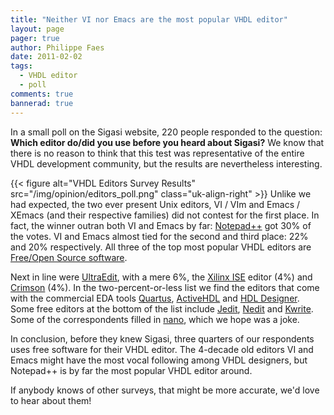 ```yaml
---
title: "Neither VI nor Emacs are the most popular VHDL editor"
layout: page 
pager: true
author: Philippe Faes
date: 2011-02-02
tags: 
  - VHDL editor
  - poll
comments: true
bannerad: true
---
```


In a small poll on the Sigasi website, 220 people responded to the question: <strong>Which editor do/did you use before you heard about Sigasi?</strong> We know that there is no reason to think that this test was representative of the entire VHDL development community, but the results are nevertheless interesting.  

{{< figure alt="VHDL Editors Survey Results" src="/img/opinion/editors_poll.png" class="uk-align-right" >}}
Unlike we had expected, the two ever present Unix editors, VI / VIm and Emacs / XEmacs (and their respective families) did not contest for the first place. In fact, the winner outran both VI and Emacs by far: <a href="https://sourceforge.net/projects/notepad-plus/">Notepad++</a> got 30% of the votes. VI and Emacs almost tied for the second and third place: 22% and 20% respectively. All three of the top most popular VHDL editors are <a href="http://en.wikipedia.org/wiki/Free_and_open_source_software">Free/Open Source software</a>.

Next in line were <a href="http://www.ultraedit.com/">UltraEdit</a>, with a mere 6%, the <a href="http://www.xilinx.com/tools/logic.htm">Xilinx ISE</a> editor (4%) and <a href="http://www.crimsoneditor.com/">Crimson</a> (4%). In the two-percent-or-less list we find the editors that come with the commercial EDA tools <a href="http://www.altera.com/products/software/quartus-ii/subscription-edition/qts-se-index.html">Quartus</a>, <a href="http://www.aldec.com/activehdl/">ActiveHDL</a> and <a href="http://www.mentor.com/products/fpga/hdl_design/hdl_designer_series/">HDL Designer</a>. Some free editors at the bottom of the list include <a href="http://www.jedit.org/">Jedit</a>, <a href="http://www.nedit.org/">Nedit</a> and <a href="http://www.kde.org/applications/utilities/kwrite/">Kwrite</a>. Some of the correspondents filled in <a href="http://www.nano-editor.org/">nano</a>, which we hope was a joke.

In conclusion, before they knew Sigasi, three quarters of our respondents uses free software for their VHDL editor. The 4-decade old editors VI and Emacs might have the most vocal following among VHDL designers, but Notepad++ is by far the most popular VHDL editor around. 

If anybody knows of other surveys, that might be more accurate, we'd love to hear about them!